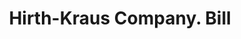 ---
doi: 10.7916/D8NK4S18
date_other: '1910'
date_other_textual: 1910-1919
form: printed ephemera
genre:
- Invoices
name:
- Hirth-Kraus Company
object_in_context_url: https://biggert.cul.columbia.edu/items/view/ave_biggert_00629
subject_hierarchical_geographic:
- Grand Rapids, Michigan, United States
subject_name:
- Hirth-Kraus Company
title: Hirth-Kraus Company. Bill
sort_title: Hirth-Kraus Company. Bill
call_number: ave_biggert_00629
coordinates:
- 42.96125,-85.65571944444444
pid: ave_biggert_00629
identifiers: ave_biggert_00629
thumbnail: https://derivativo-3.library.columbia.edu/iiif/2/ldpd:343537/full/!256,256/0/native.jpg
permalink: /biggert/ave_biggert_00629/
layout: iiif-image-page
---